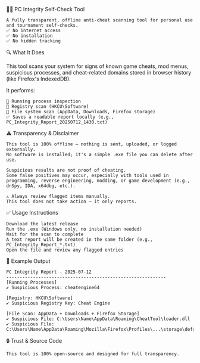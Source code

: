 🕵️‍♂️ PC Integrity Self-Check Tool

    A fully transparent, offline anti-cheat scanning tool for personal use and tournament self-checks.
    ✅ No internet access
    ✅ No installation
    ✅ No hidden tracking

🔍 What It Does

This tool scans your system for signs of known game cheats, mod menus, suspicious processes, and cheat-related domains stored in browser history (like Firefox's IndexedDB).

It performs:

    🔎 Running process inspection
    🔎 Registry scan (HKCU\Software)
    🔎 File system scan (AppData, Downloads, Firefox storage)
    ✅ Saves a readable report locally (e.g., PC_Integrity_Report_20250712_1430.txt)

⚠️ Transparency & Disclaimer

    This tool is 100% offline — nothing is sent, uploaded, or logged externally.
    No software is installed; it's a simple .exe file you can delete after use.

    Suspicious results are not proof of cheating.
    Some false positives may occur, especially with tools used in programming, reverse engineering, modding, or game development (e.g., dnSpy, IDA, x64dbg, etc.).

    ⚠️ Always review flagged items manually.
    This tool does not take action — it only reports.

✅ Usage Instructions

    Download the latest release
    Run the .exe (Windows only, no installation needed)
    Wait for the scan to complete
    A text report will be created in the same folder (e.g., PC_Integrity_Report_*.txt)
    Open the file and review any flagged entries

📁 Example Output

    PC Integrity Report - 2025-07-12
    ------------------------------------------------------------
    [Running Processes]
    ✔ Suspicious Process: cheatengine64
    
    [Registry: HKCU\Software]
    ✔ Suspicious Registry Key: Cheat Engine
    
    [File Scan: AppData + Downloads + Firefox Storage]
    ✔ Suspicious File: C:\Users\Name\AppData\Roaming\CheatTool\loader.dll
    ✔ Suspicious File: C:\Users\Name\AppData\Roaming\Mozilla\Firefox\Profiles\...\storage\default\https+++gamehacking.org\ls\data.sqlite

🔒 Trust & Source Code

    This tool is 100% open-source and designed for full transparency.
